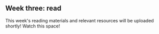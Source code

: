 ## Week three: read

This week's reading materials and relevant resources will be uploaded shortly! Watch this space!
